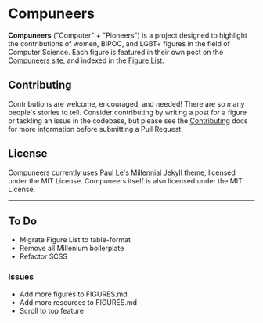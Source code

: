 # Compuneers

**Compuneers** ("Computer" + "Pioneers") is a project designed to highlight the contributions of women, BIPOC, and LGBT+ figures in the field of Computer Science. Each figure is featured in their own post on the [Compuneers site](#), and indexed in the [Figure List](./Figure-List.md).

## Contributing

Contributions are welcome, encouraged, and needed! There are so many people's stories to tell. Consider contributing by writing a post for a figure or tackling an issue in the codebase, but please see the [Contributing](./CONTRIBUTING.md) docs for more information before submitting a Pull Request.

## License

Compuneers currently uses [Paul Le's Millennial Jekyll theme](https://github.com/LeNPaul/portfolio-jekyll-theme), licensed under the MIT License. Compuneers itself is also licensed under the MIT License.

---
<!-- TODO: Finish before initial push -->

## To Do

- Migrate Figure List to table-format
- Remove all Millenium boilerplate
- Refactor SCSS

### Issues

- Add more figures to FIGURES.md
- Add more resources to FIGURES.md
- Scroll to top feature
